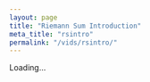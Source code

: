 ```yaml
---
layout: page
title: "Riemann Sum Introduction"
meta_title: "rsintro"
permalink: "/vids/rsintro/"
---
```



<html>
<head>
<script>

function setCookie(cname,cvalue,exdays) {
    var d = new Date();
    d.setTime(d.getTime() + (exdays*24*60*60*1000));
    var expires = "expires=" + d.toGMTString();
    document.cookie = cname + "=" + cvalue + ";" + expires + ";path=/";
}

function getCookie(cname) {
    var name = cname + "=";
    var decodedCookie = decodeURIComponent(document.cookie);
    var ca = decodedCookie.split(';');
    for(var i = 0; i < ca.length; i++) {
        var c = ca[i];
        while (c.charAt(0) == ' ') {
            c = c.substring(1);
        }
        if (c.indexOf(name) == 0) {
            return c.substring(name.length, c.length);
        }
    }
    return "";
}

function checkCookie() {
    var vidchoice=getCookie("rsintro");
    if (vidchoice==1){window.location.href = "https://ximera.osu.edu/calcvids2019/in/c/rsintro";}
    else if (vidchoice==2){window.location.href = "https://ximera.osu.edu/calcvids2019/in/o/rsintro";}
    else if (vidchoice==3){window.location.href = "https://ximera.osu.edu/calcvids2019/in/v/rsintro";}
    else if (vidchoice==4){window.location.href = "https://ximera.osu.edu/calcvids2019/nin/c/rsintro";}
    else if (vidchoice==5){window.location.href = "https://ximera.osu.edu/calcvids2019/nin/o/rsintro";}
    else if (vidchoice==6){window.location.href = "https://ximera.osu.edu/calcvids2019/nin/v/rsintro";}
    else {
      var forwardchoice=Math.random();
      if (forwardchoice <= (1/6) ){
        setCookie("rsintro", 1, 365);
        checkCookie();
        }
      else if (forwardchoice <= (2/6) ){
        setCookie("rsintro", 2, 365);
        checkCookie();
        }
      else if (forwardchoice <= (3/6) ){
        setCookie("rsintro", 3, 365);
        checkCookie();
        }
        else if (forwardchoice <= (4/6) ){
          setCookie("rsintro", 4, 365);
          checkCookie();
          }
          else if (forwardchoice <= (5/6) ){
            setCookie("rsintro", 5, 365);
            checkCookie();
            }
      else {
        setCookie("rsintro", 6, 365);
        checkCookie();
        }
      }
}


</script>
</head>
<body onload="checkCookie()">
Loading...
</body>
</html>
